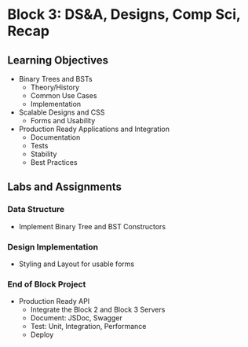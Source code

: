 # Block 3: DS&A, Designs, Comp Sci, Recap

## Learning Objectives
* Binary Trees and BSTs
  * Theory/History
  * Common Use Cases
  * Implementation
* Scalable Designs and CSS
  * Forms and Usability
* Production Ready Applications and Integration
  * Documentation
  * Tests
  * Stability
  * Best Practices

## Labs and Assignments

### Data Structure
* Implement Binary Tree and BST Constructors

### Design Implementation
* Styling and Layout for usable forms

### End of Block Project
* Production Ready API
  * Integrate the Block 2 and Block 3 Servers
  * Document: JSDoc, Swagger
  * Test: Unit, Integration, Performance
  * Deploy
